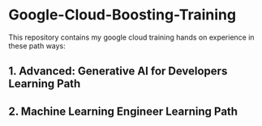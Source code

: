 # Google-Cloud-Boosting-Training
This repository contains my google cloud training hands on experience in these path ways:

## 1. Advanced: Generative AI for Developers Learning Path

## 2. Machine Learning Engineer Learning Path
